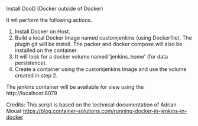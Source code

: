Install DooD (Docker outside of Docker)

It wil perform the following actions.

1. Install Docker on Host.
2. Build a local Docker Image named customjenkins (using Dockerfile). The plugin git will be install. The packer and docker compose will also be installed on the container.
3. It will look for a docker volume named 'jenkins_home' (for data persistence).
4. Create a container using the customjenkins Image and use the volume created in step 2.

The jenkins container will be available for view using the http://localhost:8079

Credits: This script is based on the technical documentation of Adrian Mouat
https://blog.container-solutions.com/running-docker-in-jenkins-in-docker